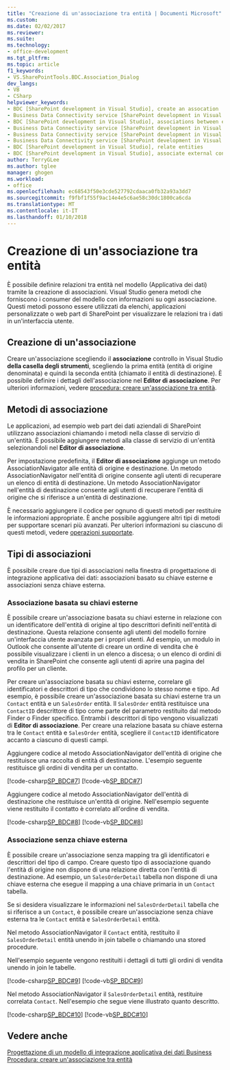 ```yaml
---
title: "Creazione di un'associazione tra entità | Documenti Microsoft"
ms.custom: 
ms.date: 02/02/2017
ms.reviewer: 
ms.suite: 
ms.technology:
- office-development
ms.tgt_pltfrm: 
ms.topic: article
f1_keywords:
- VS.SharePointTools.BDC.Association_Dialog
dev_langs:
- VB
- CSharp
helpviewer_keywords:
- BDC [SharePoint development in Visual Studio], create an assocation
- Business Data Connectivity service [SharePoint development in Visual Studio], associations between entities
- BDC [SharePoint development in Visual Studio], associations between entities
- Business Data Connectivity service [SharePoint development in Visual Studio], create an assocation
- Business Data Connectivity service [SharePoint development in Visual Studio], associate external content types
- Business Data Connectivity service [SharePoint development in Visual Studio], relate entities
- BDC [SharePoint development in Visual Studio], relate entities
- BDC [SharePoint development in Visual Studio], associate external content types
author: TerryGLee
ms.author: tglee
manager: ghogen
ms.workload:
- office
ms.openlocfilehash: ec68543f50e3cde527792cdaaca0fb32a93a3dd7
ms.sourcegitcommit: f9fbf1f55f9ac14e4e5c6ae58c30dc1800ca6cda
ms.translationtype: MT
ms.contentlocale: it-IT
ms.lasthandoff: 01/10/2018
---
```

# <a name="creating-an-association-between-entities"></a>Creazione di un'associazione tra entità
  È possibile definire relazioni tra entità nel modello (Applicativa dei dati) tramite la creazione di associazioni. Visual Studio genera metodi che forniscono i consumer del modello con informazioni su ogni associazione. Questi metodi possono essere utilizzati da elenchi, applicazioni personalizzate o web part di SharePoint per visualizzare le relazioni tra i dati in un'interfaccia utente.  
  
## <a name="creating-an-association"></a>Creazione di un'associazione  
 Creare un'associazione scegliendo il **associazione** controllo in Visual Studio **della casella degli strumenti**, scegliendo la prima entità (entità di origine denominata) e quindi la seconda entità (chiamato il entità di destinazione). È possibile definire i dettagli dell'associazione nel **Editor di associazione**. Per ulteriori informazioni, vedere [procedura: creare un'associazione tra entità](../sharepoint/how-to-create-an-association-between-entities.md).  
  
## <a name="association-methods"></a>Metodi di associazione  
 Le applicazioni, ad esempio web part dei dati aziendali di SharePoint utilizzano associazioni chiamando i metodi nella classe di servizio di un'entità. È possibile aggiungere metodi alla classe di servizio di un'entità selezionandoli nel **Editor di associazione**.  
  
 Per impostazione predefinita, il **Editor di associazione** aggiunge un metodo AssociationNavigator alle entità di origine e destinazione. Un metodo AssociationNavigator nell'entità di origine consente agli utenti di recuperare un elenco di entità di destinazione. Un metodo AssociationNavigator nell'entità di destinazione consente agli utenti di recuperare l'entità di origine che si riferisce a un'entità di destinazione.  
  
 È necessario aggiungere il codice per ognuno di questi metodi per restituire le informazioni appropriate. È anche possibile aggiungere altri tipi di metodi per supportare scenari più avanzati. Per ulteriori informazioni su ciascuno di questi metodi, vedere [operazioni supportate](http://go.microsoft.com/fwlink/?LinkId=169286).  
  
## <a name="types-of-associations"></a>Tipi di associazioni  
 È possibile creare due tipi di associazioni nella finestra di progettazione di integrazione applicativa dei dati: associazioni basato su chiave esterne e associazioni senza chiave esterna.  
  
### <a name="foreign-key-based-association"></a>Associazione basata su chiavi esterne  
 È possibile creare un'associazione basata su chiavi esterne in relazione con un identificatore dell'entità di origine al tipo descrittori definiti nell'entità di destinazione. Questa relazione consente agli utenti del modello fornire un'interfaccia utente avanzata per i propri utenti. Ad esempio, un modulo in Outlook che consente all'utente di creare un ordine di vendita che è possibile visualizzare i clienti in un elenco a discesa; o un elenco di ordini di vendita in SharePoint che consente agli utenti di aprire una pagina del profilo per un cliente.  
  
 Per creare un'associazione basata su chiavi esterne, correlare gli identificatori e descrittori di tipo che condividono lo stesso nome e tipo. Ad esempio, è possibile creare un'associazione basata su chiavi esterne tra un `Contact` entità e un `SalesOrder` entità. Il `SalesOrder` entità restituisce una `ContactID` descrittore di tipo come parte del parametro restituito dal metodo Finder o Finder specifico. Entrambi i descrittori di tipo vengono visualizzati di **Editor di associazione**. Per creare una relazione basata su chiave esterna tra le `Contact` entità e `SalesOrder` entità, scegliere il `ContactID` identificatore accanto a ciascuno di questi campi.  
  
 Aggiungere codice al metodo AssociationNavigator dell'entità di origine che restituisce una raccolta di entità di destinazione. L'esempio seguente restituisce gli ordini di vendita per un contatto.  
  
 [!code-csharp[SP_BDC#7](../sharepoint/codesnippet/CSharp/SP_BDC/bdcmodel1/contactservice.cs#7)]
 [!code-vb[SP_BDC#7](../sharepoint/codesnippet/VisualBasic/sp_bdc/bdcmodel1/contactservice.vb#7)]  
  
 Aggiungere codice al metodo AssociationNavigator dell'entità di destinazione che restituisce un'entità di origine. Nell'esempio seguente viene restituito il contatto è correlato all'ordine di vendita.  
  
 [!code-csharp[SP_BDC#8](../sharepoint/codesnippet/CSharp/SP_BDC/bdcmodel1/salesorderservice.cs#8)]
 [!code-vb[SP_BDC#8](../sharepoint/codesnippet/VisualBasic/sp_bdc/bdcmodel1/salesorderservice.vb#8)]  
  
### <a name="foreign-keyless-association"></a>Associazione senza chiave esterna  
 È possibile creare un'associazione senza mapping tra gli identificatori e descrittori del tipo di campo. Creare questo tipo di associazione quando l'entità di origine non dispone di una relazione diretta con l'entità di destinazione. Ad esempio, un `SalesOrderDetail` tabella non dispone di una chiave esterna che esegue il mapping a una chiave primaria in un `Contact` tabella.  
  
 Se si desidera visualizzare le informazioni nel `SalesOrderDetail` tabella che si riferisce a un `Contact`, è possibile creare un'associazione senza chiave esterna tra le `Contact` entità e `SalesOrderDetail` entità.  
  
 Nel metodo AssociationNavigator il `Contact` entità, restituito il `SalesOrderDetail` entità unendo in join tabelle o chiamando una stored procedure.  
  
 Nell'esempio seguente vengono restituiti i dettagli di tutti gli ordini di vendita unendo in join le tabelle.  
  
 [!code-csharp[SP_BDC#9](../sharepoint/codesnippet/CSharp/SP_BDC/bdcmodel1/contactservice.cs#9)]
 [!code-vb[SP_BDC#9](../sharepoint/codesnippet/VisualBasic/sp_bdc/bdcmodel1/contactservice.vb#9)]  
  
 Nel metodo AssociationNavigator il `SalesOrderDetail` entità, restituire correlata `Contact`. Nell'esempio che segue viene illustrato quanto descritto.  
  
 [!code-csharp[SP_BDC#10](../sharepoint/codesnippet/CSharp/SP_BDC/bdcmodel1/salesorderdetailservice.cs#10)]
 [!code-vb[SP_BDC#10](../sharepoint/codesnippet/VisualBasic/sp_bdc/bdcmodel1/salesorderdetailservice.vb#10)]  
  
## <a name="see-also"></a>Vedere anche  
 [Progettazione di un modello di integrazione applicativa dei dati Business](../sharepoint/designing-a-business-data-connectivity-model.md)   
 [Procedura: creare un'associazione tra entità](../sharepoint/how-to-create-an-association-between-entities.md)  
  
  